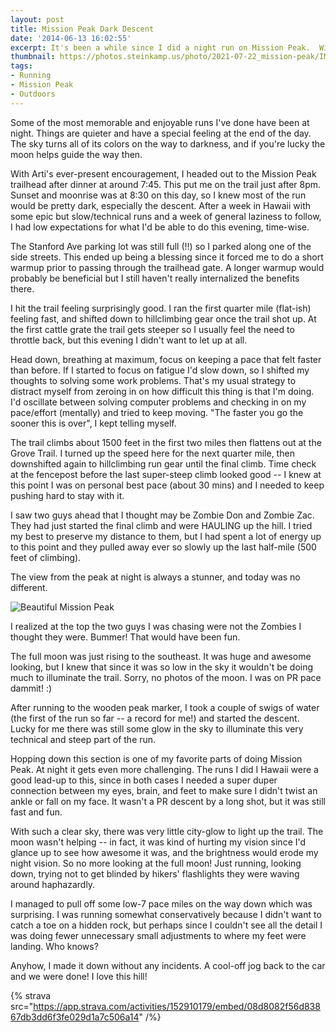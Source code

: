 ```yaml
---
layout: post
title: Mission Peak Dark Descent
date: '2014-06-13 16:02:55'
excerpt: It's been a while since I did a night run on Mission Peak.  With the great weather and full moon, today was a great day to pick that up again.
thumbnail: https://photos.steinkamp.us/photo/2021-07-22_mission-peak/IMG_2910.JPG?size=300x300&crop
tags:
- Running
- Mission Peak
- Outdoors
---
```


Some of the most memorable and enjoyable runs I've done have been at night. Things are quieter and have a special feeling at the end of the day. The sky turns all of its colors on the way to darkness, and if you're lucky the moon helps guide the way then.

With Arti's ever-present encouragement, I headed out to the Mission Peak trailhead after dinner at around 7:45. This put me on the trail just after 8pm. Sunset and moonrise was at 8:30 on this day, so I knew most of the run would be pretty dark, especially the descent. After a week in Hawaii with some epic but slow/technical runs and a week of general laziness to follow, I had low expectations for what I'd be able to do this evening, time-wise.

The Stanford Ave parking lot was still full (!!) so I parked along one of the side streets. This ended up being a blessing since it forced me to do a short warmup prior to passing through the trailhead gate. A longer warmup would probably be beneficial but I still haven't really internalized the benefits there.

I hit the trail feeling surprisingly good. I ran the first quarter mile (flat-ish) feeling fast, and shifted down to hillclimbing gear once the trail shot up. At the first cattle grate the trail gets steeper so I usually feel the need to throttle back, but this evening I didn't want to let up at all.

Head down, breathing at maximum, focus on keeping a pace that felt faster than before. If I started to focus on fatigue I'd slow down, so I shifted my thoughts to solving some work problems. That's my usual strategy to distract myself from zeroing in on how difficult this thing is that I'm doing. I'd oscillate between solving computer problems and checking in on my pace/effort (mentally) and tried to keep moving. "The faster you go the sooner this is over", I kept telling myself.

The trail climbs about 1500 feet in the first two miles then flattens out at the Grove Trail. I turned up the speed here for the next quarter mile, then downshifted again to hillclimbing run gear until the final climb. Time check at the fencepost before the last super-steep climb looked good -- I knew at this point I was on personal best pace (about 30 mins) and I needed to keep pushing hard to stay with it.

I saw two guys ahead that I thought may be Zombie Don and Zombie Zac. They had just started the final climb and were HAULING up the hill. I tried my best to preserve my distance to them, but I had spent a lot of energy up to this point and they pulled away ever so slowly up the last half-mile (500 feet of climbing).

The view from the peak at night is always a stunner, and today was no different.

![Beautiful Mission Peak](https://photos.steinkamp.us/photo/2021-07-22_mission-peak/IMG_2910.JPG?size=1600x1600)

I realized at the top the two guys I was chasing were not the Zombies I thought they were. Bummer! That would have been fun.

The full moon was just rising to the southeast. It was huge and awesome looking, but I knew that since it was so low in the sky it wouldn't be doing much to illuminate the trail. Sorry, no photos of the moon. I was on PR pace dammit! :)

After running to the wooden peak marker, I took a couple of swigs of water (the first of the run so far -- a record for me!) and started the descent. Lucky for me there was still some glow in the sky to illuminate this very technical and steep part of the run.

Hopping down this section is one of my favorite parts of doing Mission Peak. At night it gets even more challenging. The runs I did I Hawaii were a good lead-up to this, since in both cases I needed a super duper connection between my eyes, brain, and feet to make sure I didn't twist an ankle or fall on my face. It wasn't a PR descent by a long shot, but it was still fast and fun.

With such a clear sky, there was very little city-glow to light up the trail. The moon wasn't helping -- in fact, it was kind of hurting my vision since I'd glance up to see how awesome it was, and the brightness would erode my night vision. So no more looking at the full moon! Just running, looking down, trying not to get blinded by hikers' flashlights they were waving around haphazardly.

I managed to pull off some low-7 pace miles on the way down which was surprising. I was running somewhat conservatively because I didn't want to catch a toe on a hidden rock, but perhaps since I couldn't see all the detail I was doing fewer unnecessary small adjustments to where my feet were landing. Who knows?

Anyhow, I made it down without any incidents. A cool-off jog back to the car and we were done! I love this hill!

{% strava src="https://app.strava.com/activities/152910179/embed/08d8082f56d83867db3dd6f3fe029d1a7c506a14" /%}
